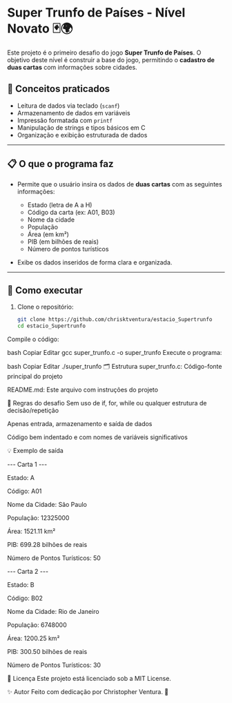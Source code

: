# Super Trunfo de Países - Nível Novato 🃏🌍

Este projeto é o primeiro desafio do jogo **Super Trunfo de Países**. O objetivo deste nível é construir a base do jogo, permitindo o **cadastro de duas cartas** com informações sobre cidades.

## 🧠 Conceitos praticados

- Leitura de dados via teclado (`scanf`)
- Armazenamento de dados em variáveis
- Impressão formatada com `printf`
- Manipulação de strings e tipos básicos em C
- Organização e exibição estruturada de dados

---

## 📋 O que o programa faz

- Permite que o usuário insira os dados de **duas cartas** com as seguintes informações:
  - Estado (letra de A a H)
  - Código da carta (ex: A01, B03)
  - Nome da cidade
  - População
  - Área (em km²)
  - PIB (em bilhões de reais)
  - Número de pontos turísticos

- Exibe os dados inseridos de forma clara e organizada.

---

## 🧪 Como executar

1. Clone o repositório:

   ```bash
   git clone https://github.com/chrisktventura/estacio_Supertrunfo
   cd estacio_Supertrunfo
Compile o código:

bash
Copiar
Editar
gcc super_trunfo.c -o super_trunfo
Execute o programa:

bash
Copiar
Editar
./super_trunfo
🗂 Estrutura
super_trunfo.c: Código-fonte principal do projeto

README.md: Este arquivo com instruções do projeto

🚧 Regras do desafio
Sem uso de if, for, while ou qualquer estrutura de decisão/repetição

Apenas entrada, armazenamento e saída de dados

Código bem indentado e com nomes de variáveis significativos

💡 Exemplo de saída

--- Carta 1 ---

Estado: A

Código: A01

Nome da Cidade: São Paulo

População: 12325000

Área: 1521.11 km²

PIB: 699.28 bilhões de reais

Número de Pontos Turísticos: 50


--- Carta 2 ---

Estado: B

Código: B02

Nome da Cidade: Rio de Janeiro

População: 6748000

Área: 1200.25 km²

PIB: 300.50 bilhões de reais

Número de Pontos Turísticos: 30

🔗 Licença
Este projeto está licenciado sob a MIT License.

✨ Autor
Feito com dedicação por Christopher Ventura. 🚀
